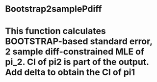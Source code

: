 # Bootstrap2samplePdiff
# This function calculates BOOTSTRAP-based standard error, 2 sample diff-constrained MLE of pi_2. CI of pi2 is part of the output. Add delta to obtain the CI of pi1

